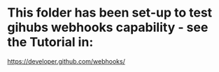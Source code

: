 # This folder has been set-up to test gihubs webhooks capability - see the Tutorial in:

https://developer.github.com/webhooks/

